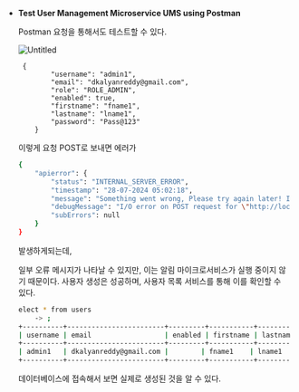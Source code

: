 - **Test User Management Microservice UMS using Postman**
    
    
    Postman 요청을 통해서도 테스트할 수 있다.
    
    ![Untitled](https://prod-files-secure.s3.us-west-2.amazonaws.com/f02ca0c9-9279-4cd3-bf61-49a4adc12473/74770b85-453f-4029-9277-03155cbc0cc7/Untitled.png)
    
    ```
     {
            "username": "admin1",
            "email": "dkalyanreddy@gmail.com",
            "role": "ROLE_ADMIN",
            "enabled": true,
            "firstname": "fname1",
            "lastname": "lname1",
            "password": "Pass@123"
        }
    ```
    
    이렇게 요청 POST로 보내면 에러가
    
    ```bash
    {
        "apierror": {
            "status": "INTERNAL_SERVER_ERROR",
            "timestamp": "28-07-2024 05:02:18",
            "message": "Something went wrong, Please try again later! If the problem persists, please contact stacksimplify support.",
            "debugMessage": "I/O error on POST request for \"http://localhost:8096/notification/send\": Connection refused (Connection refused); nested exception is java.net.ConnectException: Connection refused (Connection refused)",
            "subErrors": null
        }
    }
    ```
    
    발생하게되는데,
    
    일부 오류 메시지가 나타날 수 있지만, 이는 알림 마이크로서비스가 실행 중이지 않기 때문이다. 사용자 생성은 성공하며, 사용자 목록 서비스를 통해 이를 확인할 수 있다.
    
    ```bash
    elect * from users
        -> ;
    +----------+------------------------+---------+-----------+----------+--------------------------------------------------------------+------------+
    | username | email                  | enabled | firstname | lastname | password                                                     | role       |
    +----------+------------------------+---------+-----------+----------+--------------------------------------------------------------+------------+
    | admin1   | dkalyanreddy@gmail.com |        | fname1    | lname1   | $2a$04$yiitb2EjpO69AJWqIMHpbu7y49Ndr4d8Y46TFwMZHt90Z9DODZdMC | ROLE_ADMIN |
    +----------+------------------------+---------+-----------+----------+--------------------------------------------------------------+------------+
    ```
    
    데이터베이스에 접속해서 보면 실제로 생성된 것을 알 수 있다.